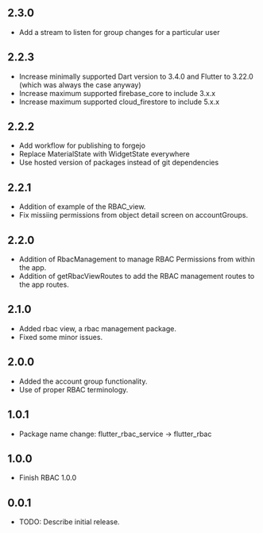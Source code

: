 ## 2.3.0

- Add a stream to listen for group changes for a particular user

## 2.2.3

- Increase minimally supported Dart version to 3.4.0 and Flutter to 3.22.0 (which was always the case anyway)
- Increase maximum supported firebase_core to include 3.x.x
- Increase maximum supported cloud_firestore to include 5.x.x

## 2.2.2
- Add workflow for publishing to forgejo
- Replace MaterialState with WidgetState everywhere
- Use hosted version of packages instead of git dependencies

## 2.2.1

- Addition of example of the RBAC_view.
- Fix missiing permissions from object detail screen on accountGroups.

## 2.2.0

- Addition of RbacManagement to manage RBAC Permissions from within the app.
- Addition of getRbacViewRoutes to add the RBAC management routes to the app routes.

## 2.1.0

- Added rbac view, a rbac management package.
- Fixed some minor issues.

## 2.0.0

- Added the account group functionality.
- Use of proper RBAC terminology.

## 1.0.1

- Package name change: flutter_rbac_service -> flutter_rbac

## 1.0.0

- Finish RBAC 1.0.0

## 0.0.1

- TODO: Describe initial release.

